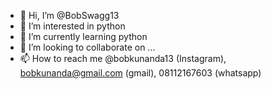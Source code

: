 - 👋 Hi, I’m @BobSwagg13
- 👀 I’m interested in python
- 🌱 I’m currently learning python
- 💞️ I’m looking to collaborate on ...
- 📫 How to reach me @bobkunanda13 (Instagram), bobkunanda@gmail.com (gmail), 08112167603 (whatsapp)

<!---
BobSwagg13/BobSwagg13 is a ✨ special ✨ repository because its `README.md` (this file) appears on your GitHub profile.
You can click the Preview link to take a look at your changes.
--->
